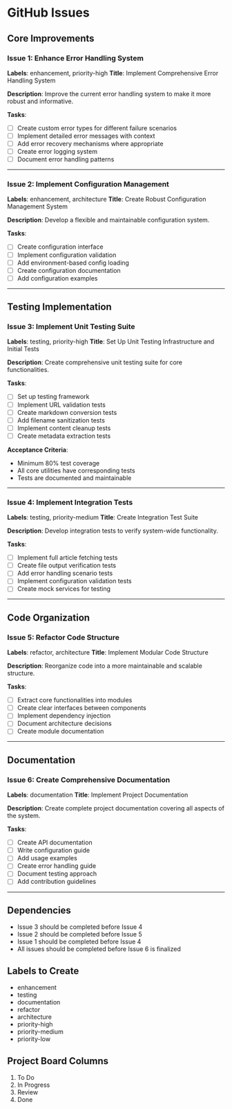 # GitHub Issues

## Core Improvements

### Issue 1: Enhance Error Handling System

**Labels**: enhancement, priority-high
**Title**: Implement Comprehensive Error Handling System

**Description**:
Improve the current error handling system to make it more robust and informative.

**Tasks**:

- [ ] Create custom error types for different failure scenarios
- [ ] Implement detailed error messages with context
- [ ] Add error recovery mechanisms where appropriate
- [ ] Create error logging system
- [ ] Document error handling patterns

---

### Issue 2: Implement Configuration Management

**Labels**: enhancement, architecture
**Title**: Create Robust Configuration Management System

**Description**:
Develop a flexible and maintainable configuration system.

**Tasks**:

- [ ] Create configuration interface
- [ ] Implement configuration validation
- [ ] Add environment-based config loading
- [ ] Create configuration documentation
- [ ] Add configuration examples

---

## Testing Implementation

### Issue 3: Implement Unit Testing Suite

**Labels**: testing, priority-high
**Title**: Set Up Unit Testing Infrastructure and Initial Tests

**Description**:
Create comprehensive unit testing suite for core functionalities.

**Tasks**:

- [ ] Set up testing framework
- [ ] Implement URL validation tests
- [ ] Create markdown conversion tests
- [ ] Add filename sanitization tests
- [ ] Implement content cleanup tests
- [ ] Create metadata extraction tests

**Acceptance Criteria**:

- Minimum 80% test coverage
- All core utilities have corresponding tests
- Tests are documented and maintainable

---

### Issue 4: Implement Integration Tests

**Labels**: testing, priority-medium
**Title**: Create Integration Test Suite

**Description**:
Develop integration tests to verify system-wide functionality.

**Tasks**:

- [ ] Implement full article fetching tests
- [ ] Create file output verification tests
- [ ] Add error handling scenario tests
- [ ] Implement configuration validation tests
- [ ] Create mock services for testing

---

## Code Organization
### Issue 5: Refactor Code Structure
**Labels**: refactor, architecture
**Title**: Implement Modular Code Structure

**Description**:
Reorganize code into a more maintainable and scalable structure.

**Tasks**:
- [ ] Extract core functionalities into modules
- [ ] Create clear interfaces between components
- [ ] Implement dependency injection
- [ ] Document architecture decisions
- [ ] Create module documentation

---

## Documentation
### Issue 6: Create Comprehensive Documentation
**Labels**: documentation
**Title**: Implement Project Documentation

**Description**:
Create complete project documentation covering all aspects of the system.

**Tasks**:
- [ ] Create API documentation
- [ ] Write configuration guide
- [ ] Add usage examples
- [ ] Create error handling guide
- [ ] Document testing approach
- [ ] Add contribution guidelines

---

## Dependencies
- Issue 3 should be completed before Issue 4
- Issue 2 should be completed before Issue 5
- Issue 1 should be completed before Issue 4
- All issues should be completed before Issue 6 is finalized

## Labels to Create
- enhancement
- testing
- documentation
- refactor
- architecture
- priority-high
- priority-medium
- priority-low

## Project Board Columns
1. To Do
2. In Progress
3. Review
4. Done
